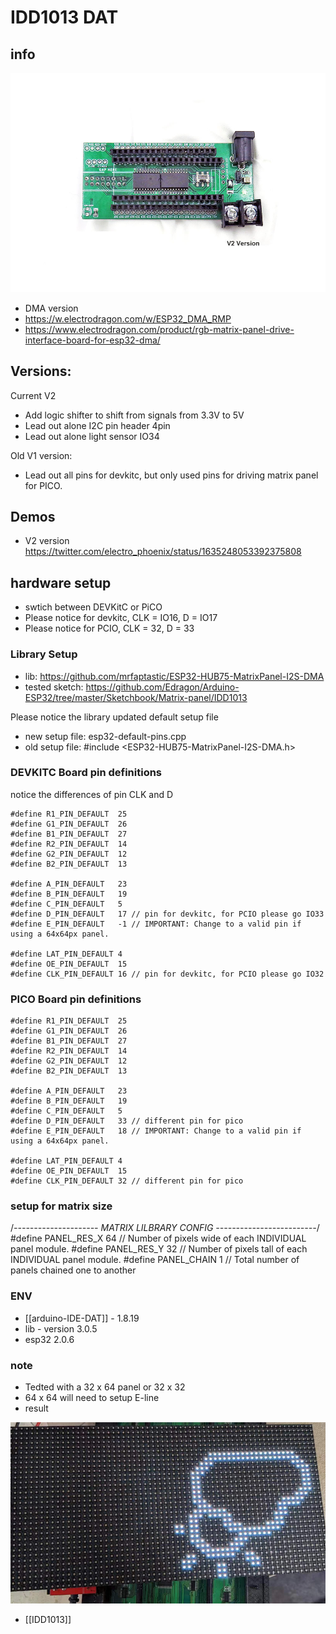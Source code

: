 
# IDD1013 DAT


## info 
![](2022-07-26-17-41-46.png)

- DMA version 
- https://w.electrodragon.com/w/ESP32_DMA_RMP
- https://www.electrodragon.com/product/rgb-matrix-panel-drive-interface-board-for-esp32-dma/


## Versions:

Current V2 
- Add logic shifter to shift from signals from 3.3V to 5V
- Lead out alone I2C pin header 4pin
- Lead out alone light sensor IO34


Old V1 version:
- Lead out all pins for devkitc, but only used pins for driving matrix panel for PICO.

## Demos

- V2 version https://twitter.com/electro_phoenix/status/1635248053392375808


## hardware setup 

- swtich between DEVKitC or PiCO 
- Please notice for devkitc, CLK = IO16, D = IO17
- Please notice for PCIO, CLK = 32, D = 33


### Library Setup 

- lib: https://github.com/mrfaptastic/ESP32-HUB75-MatrixPanel-I2S-DMA
- tested sketch: https://github.com/Edragon/Arduino-ESP32/tree/master/Sketchbook/Matrix-panel/IDD1013

Please notice the library updated default setup file
- new setup file: esp32-default-pins.cpp
- old setup file: #include <ESP32-HUB75-MatrixPanel-I2S-DMA.h>


### DEVKITC Board pin definitions 

notice the differences of pin CLK and D

    #define R1_PIN_DEFAULT  25
    #define G1_PIN_DEFAULT  26
    #define B1_PIN_DEFAULT  27
    #define R2_PIN_DEFAULT  14
    #define G2_PIN_DEFAULT  12
    #define B2_PIN_DEFAULT  13

    #define A_PIN_DEFAULT   23
    #define B_PIN_DEFAULT   19
    #define C_PIN_DEFAULT   5
    #define D_PIN_DEFAULT   17 // pin for devkitc, for PCIO please go IO33
    #define E_PIN_DEFAULT   -1 // IMPORTANT: Change to a valid pin if using a 64x64px panel.
                
    #define LAT_PIN_DEFAULT 4
    #define OE_PIN_DEFAULT  15
    #define CLK_PIN_DEFAULT 16 // pin for devkitc, for PCIO please go IO32



### PICO Board pin definitions

    #define R1_PIN_DEFAULT  25
    #define G1_PIN_DEFAULT  26
    #define B1_PIN_DEFAULT  27
    #define R2_PIN_DEFAULT  14
    #define G2_PIN_DEFAULT  12
    #define B2_PIN_DEFAULT  13

    #define A_PIN_DEFAULT   23
    #define B_PIN_DEFAULT   19
    #define C_PIN_DEFAULT   5
    #define D_PIN_DEFAULT   33 // different pin for pico
    #define E_PIN_DEFAULT   18 // IMPORTANT: Change to a valid pin if using a 64x64px panel.
            
    #define LAT_PIN_DEFAULT 4
    #define OE_PIN_DEFAULT  15
    #define CLK_PIN_DEFAULT 32 // different pin for pico


### setup for matrix size 

/*--------------------- MATRIX LILBRARY CONFIG -------------------------*/
#define PANEL_RES_X 64      // Number of pixels wide of each INDIVIDUAL panel module. 
#define PANEL_RES_Y 32     // Number of pixels tall of each INDIVIDUAL panel module.
#define PANEL_CHAIN 1      // Total number of panels chained one to another



### ENV 
- [[arduino-IDE-DAT]] - 1.8.19
- lib - version 3.0.5
- esp32 2.0.6


### note

- Tedted with a 32 x 64 panel or 32 x 32 
- 64 x 64 will need to setup E-line
- result 

![](32-17-14-03-02-2023.png)

- [[IDD1013]]